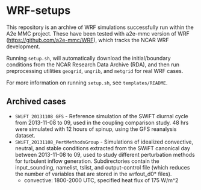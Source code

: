 # WRF-setups
This repository is an archive of WRF simulations successfully run within the A2e
MMC project. These have been tested with a2e-mmc version of WRF (https://github.com/a2e-mmc/WRF),
which tracks the NCAR WRF development. 

Running `setup.sh`, will automatically download the initial/boundary conditions
from the NCAR Research Data Archive (RDA), and then run preprocessing utilities
`geogrid`, `ungrib`, and `metgrid` for real WRF cases.

For more information on running `setup.sh`, see `templates/README`.


## Archived cases
- `SWiFT_20131108_GFS` - Reference simulation of the SWiFT diurnal cycle from
  2013-11-08 to 09, used in the coupling comparison study. 48 hrs were simulated
  with 12 hours of spinup, using the GFS reanalysis dataset.
- `SWiFT_20131108_PertMethodsGroup` - Simulations of idealized convective,
  neutral, and stable conditions extracted from the SWiFT canonical day between
  2013-11-08 to 09, used to study different perturbation methods for turbulent
  inflow generation.
  Subdirectories contain the input_sounding, namelist, tslist, and output-control
  file (which reduces the number of variables that are stored in the wrfout_d0*
  files).
  - convective: 1800-2000 UTC, specified heat flux of 175 W/m^2
